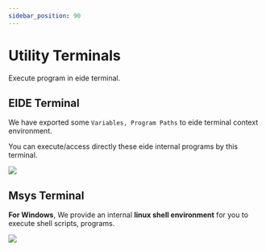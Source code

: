 ```yaml
---
sidebar_position: 90
---
```


# Utility Terminals

Execute program in eide terminal.

## EIDE Terminal

We have exported some `Variables, Program Paths` to eide terminal context environment.

You can execute/access directly these eide internal programs by this terminal.

![](/docs_img/eide_terminal.png)


## Msys Terminal

**For Windows**, We provide an internal **linux shell environment** for you to execute shell scripts, programs.

![](/docs_img/eide_msys_bash.png)

